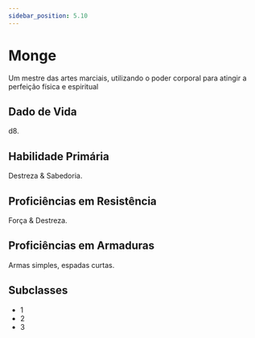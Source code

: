 ```yaml
---
sidebar_position: 5.10
---
```

# Monge
Um mestre das artes marciais, utilizando
o poder corporal para atingir a perfeição
física e espiritual


## Dado de Vida
d8.

## Habilidade Primária
Destreza &
Sabedoria.

## Proficiências em Resistência
Força & Destreza.

## Proficiências em Armaduras
Armas simples, espadas curtas.

## Subclasses
- 1
- 2
- 3